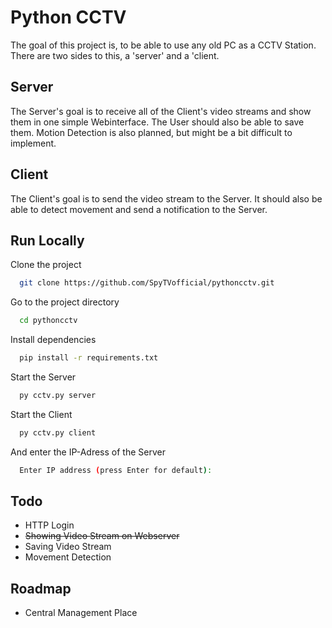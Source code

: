 
# Python CCTV

The goal of this project is, to be able to use any old PC as a CCTV Station. There are two sides to this, a 'server' and a 'client.

## Server

The Server's goal is to receive all of the Client's video streams and show them in one simple Webinterface. The User should also be able to save them.
Motion Detection is also planned, but might be a bit difficult to implement.

## Client

The Client's goal is to send the video stream to the Server. It should also be able to detect movement and send a notification to the Server.

    
## Run Locally

Clone the project

```bash
  git clone https://github.com/SpyTVofficial/pythoncctv.git
```

Go to the project directory

```bash
  cd pythoncctv
```

Install dependencies

```bash
  pip install -r requirements.txt
```

Start the Server

```bash
  py cctv.py server
```

Start the Client
```bash
  py cctv.py client
``` 
And enter the IP-Adress of the Server
```bash
  Enter IP address (press Enter for default): 
```
## Todo

- HTTP Login
- ~~Showing Video Stream on Webserver~~
- Saving Video Stream
- Movement Detection

## Roadmap

- Central Management Place

